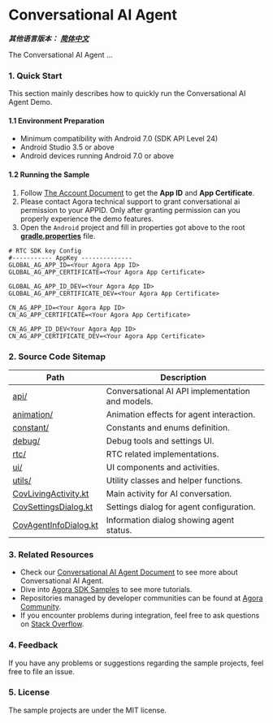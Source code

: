 # Conversational AI Agent

*__其他语言版本：__  [__简体中文__](README.zh.md)*

The Conversational AI Agent ...

### 1. Quick Start

This section mainly describes how to quickly run the Conversational AI Agent Demo.

#### 1.1 Environment Preparation

- Minimum compatibility with Android 7.0 (SDK API Level 24)
- Android Studio 3.5 or above
- Android devices running Android 7.0 or above

#### 1.2 Running the Sample

1. Follow [The Account Document](https://docs.agora.io/en/video-calling/reference/manage-agora-account) to get the **App ID** and **App Certificate**.
2. Please contact Agora technical support to grant conversational ai permission to your APPID. Only after granting permission can you properly experience the demo features.
3. Open the `Android` project and fill in properties got above to the root [**gradle.properties**](../../gradle.properties) file.

```
# RTC SDK key Config
#----------- AppKey --------------
GLOBAL_AG_APP_ID=<Your Agora App ID>
GLOBAL_AG_APP_CERTIFICATE=<Your Agora App Certificate>

GLOBAL_AG_APP_ID_DEV=<Your Agora App ID>
GLOBAL_AG_APP_CERTIFICATE_DEV=<Your Agora App Certificate>

CN_AG_APP_ID=<Your Agora App ID>
CN_AG_APP_CERTIFICATE=<Your Agora App Certificate>

CN_AG_APP_ID_DEV<Your Agora App ID>
CN_AG_APP_CERTIFICATE_DEV=<Your Agora App Certificate>
```

### 2. Source Code Sitemap

| Path | Description |
|------------------------------------------------------------------|-------------|
| [api/](Android/scenes/convoai/src/main/java/io/agora/scene/convoai/api) | Conversational AI API implementation and models. |
| [animation/](Android/scenes/convoai/src/main/java/io/agora/scene/convoai/animation) | Animation effects for agent interaction. |
| [constant/](Android/scenes/convoai/src/main/java/io/agora/scene/convoai/constant) | Constants and enums definition. |
| [debug/](Android/scenes/convoai/src/main/java/io/agora/scene/convoai/debug) | Debug tools and settings UI. |
| [rtc/](Android/scenes/convoai/src/main/java/io/agora/scene/convoai/rtc) | RTC related implementations. |
| [ui/](Android/scenes/convoai/src/main/java/io/agora/scene/convoai/ui) | UI components and activities. |
| [utils/](Android/scenes/convoai/src/main/java/io/agora/scene/convoai/utils) | Utility classes and helper functions. |
| [CovLivingActivity.kt](Android/scenes/convoai/src/main/java/io/agora/scene/convoai/CovLivingActivity.kt) | Main activity for AI conversation. |
| [CovSettingsDialog.kt](Android/scenes/convoai/src/main/java/io/agora/scene/convoai/CovSettingsDialog.kt) | Settings dialog for agent configuration. |
| [CovAgentInfoDialog.kt](Android/scenes/convoai/src/main/java/io/agora/scene/convoai/CovAgentInfoDialog.kt) | Information dialog showing agent status. |

### 3. Related Resources

- Check our [Conversational AI Agent Document]() to see more about Conversational AI Agent.
- Dive into [Agora SDK Samples](https://github.com/AgoraIO) to see more tutorials.
- Repositories managed by developer communities can be found at [Agora Community](https://github.com/AgoraIO-Community).
- If you encounter problems during integration, feel free to ask questions on [Stack Overflow](https://stackoverflow.com/questions/tagged/agora.io).

### 4. Feedback

If you have any problems or suggestions regarding the sample projects, feel free to file an issue.

### 5. License

The sample projects are under the MIT license.
